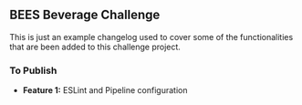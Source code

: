 ## BEES Beverage Challenge

This is just an example changelog used to cover some of the functionalities that are been added to this challenge project.

### To Publish

- **Feature 1:** ESLint and Pipeline configuration
